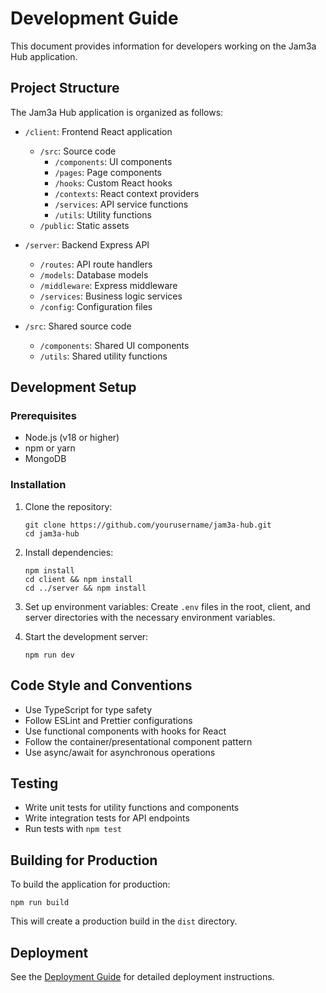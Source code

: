 # Development Guide

This document provides information for developers working on the Jam3a Hub application.

## Project Structure

The Jam3a Hub application is organized as follows:

- `/client`: Frontend React application
  - `/src`: Source code
    - `/components`: UI components
    - `/pages`: Page components
    - `/hooks`: Custom React hooks
    - `/contexts`: React context providers
    - `/services`: API service functions
    - `/utils`: Utility functions
  - `/public`: Static assets

- `/server`: Backend Express API
  - `/routes`: API route handlers
  - `/models`: Database models
  - `/middleware`: Express middleware
  - `/services`: Business logic services
  - `/config`: Configuration files

- `/src`: Shared source code
  - `/components`: Shared UI components
  - `/utils`: Shared utility functions

## Development Setup

### Prerequisites

- Node.js (v18 or higher)
- npm or yarn
- MongoDB

### Installation

1. Clone the repository:
   ```
   git clone https://github.com/yourusername/jam3a-hub.git
   cd jam3a-hub
   ```

2. Install dependencies:
   ```
   npm install
   cd client && npm install
   cd ../server && npm install
   ```

3. Set up environment variables:
   Create `.env` files in the root, client, and server directories with the necessary environment variables.

4. Start the development server:
   ```
   npm run dev
   ```

## Code Style and Conventions

- Use TypeScript for type safety
- Follow ESLint and Prettier configurations
- Use functional components with hooks for React
- Follow the container/presentational component pattern
- Use async/await for asynchronous operations

## Testing

- Write unit tests for utility functions and components
- Write integration tests for API endpoints
- Run tests with `npm test`

## Building for Production

To build the application for production:

```
npm run build
```

This will create a production build in the `dist` directory.

## Deployment

See the [Deployment Guide](../deployment/GUIDE.md) for detailed deployment instructions.
